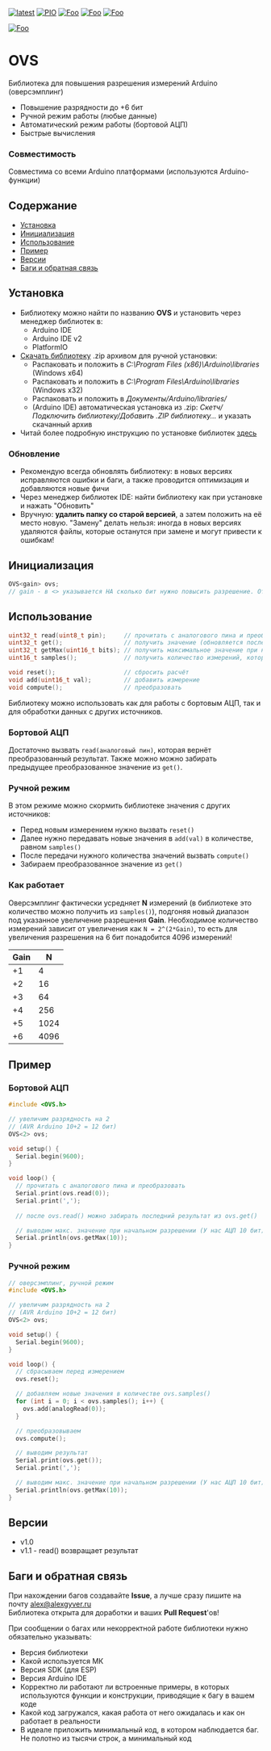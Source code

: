 [![latest](https://img.shields.io/github/v/release/GyverLibs/OVS.svg?color=brightgreen)](https://github.com/GyverLibs/OVS/releases/latest/download/OVS.zip)
[![PIO](https://badges.registry.platformio.org/packages/gyverlibs/library/OVS.svg)](https://registry.platformio.org/libraries/gyverlibs/OVS)
[![Foo](https://img.shields.io/badge/Website-AlexGyver.ru-blue.svg?style=flat-square)](https://alexgyver.ru/)
[![Foo](https://img.shields.io/badge/%E2%82%BD$%E2%82%AC%20%D0%9D%D0%B0%20%D0%BF%D0%B8%D0%B2%D0%BE-%D1%81%20%D1%80%D1%8B%D0%B1%D0%BA%D0%BE%D0%B9-orange.svg?style=flat-square)](https://alexgyver.ru/support_alex/)
[![Foo](https://img.shields.io/badge/README-ENGLISH-blueviolet.svg?style=flat-square)](https://github-com.translate.goog/GyverLibs/OVS?_x_tr_sl=ru&_x_tr_tl=en)  

[![Foo](https://img.shields.io/badge/ПОДПИСАТЬСЯ-НА%20ОБНОВЛЕНИЯ-brightgreen.svg?style=social&logo=telegram&color=blue)](https://t.me/GyverLibs)

# OVS
Библиотека для повышения разрешения измерений Arduino (оверсэмплинг)
- Повышение разрядности до +6 бит
- Ручной режим работы (любые данные)
- Автоматический режим работы (бортовой АЦП)
- Быстрые вычисления

### Совместимость
Совместима со всеми Arduino платформами (используются Arduino-функции)

## Содержание
- [Установка](#install)
- [Инициализация](#init)
- [Использование](#usage)
- [Пример](#example)
- [Версии](#versions)
- [Баги и обратная связь](#feedback)

<a id="install"></a>
## Установка
- Библиотеку можно найти по названию **OVS** и установить через менеджер библиотек в:
    - Arduino IDE
    - Arduino IDE v2
    - PlatformIO
- [Скачать библиотеку](https://github.com/GyverLibs/OVS/archive/refs/heads/main.zip) .zip архивом для ручной установки:
    - Распаковать и положить в *C:\Program Files (x86)\Arduino\libraries* (Windows x64)
    - Распаковать и положить в *C:\Program Files\Arduino\libraries* (Windows x32)
    - Распаковать и положить в *Документы/Arduino/libraries/*
    - (Arduino IDE) автоматическая установка из .zip: *Скетч/Подключить библиотеку/Добавить .ZIP библиотеку…* и указать скачанный архив
- Читай более подробную инструкцию по установке библиотек [здесь](https://alexgyver.ru/arduino-first/#%D0%A3%D1%81%D1%82%D0%B0%D0%BD%D0%BE%D0%B2%D0%BA%D0%B0_%D0%B1%D0%B8%D0%B1%D0%BB%D0%B8%D0%BE%D1%82%D0%B5%D0%BA)
### Обновление
- Рекомендую всегда обновлять библиотеку: в новых версиях исправляются ошибки и баги, а также проводится оптимизация и добавляются новые фичи
- Через менеджер библиотек IDE: найти библиотеку как при установке и нажать "Обновить"
- Вручную: **удалить папку со старой версией**, а затем положить на её место новую. "Замену" делать нельзя: иногда в новых версиях удаляются файлы, которые останутся при замене и могут привести к ошибкам!


<a id="init"></a>
## Инициализация
```cpp
OVS<gain> ovs;
// gain - в <> указывается НА сколько бит нужно повысить разрешение. От 1 до 6 (включительно)
```

<a id="usage"></a>
## Использование
```cpp
uint32_t read(uint8_t pin);     // прочитать с аналогового пина и преобразовать
uint32_t get();                 // получить значение (обновляется после read() и compute())
uint32_t getMax(uint16_t bits); // получить максимальное значение при начальном разрешении
uint16_t samples();             // получить количество измерений, которое нужно сделать

void reset();                   // сбросить расчёт
void add(uint16_t val);         // добавить измерение
void compute();                 // преобразовать
```
Библиотеку можно использовать как для работы с бортовым АЦП, так и для обработки данных с других источников.  

### Бортовой АЦП
Достаточно вызвать `read(аналоговый пин)`, которая вернёт преобразованный результат. 
Также можно можно забирать предыдущее преобразованное значение из `get()`.

### Ручной режим
В этом режиме можно скормить библиотеке значения с других источников:
- Перед новым измерением нужно вызвать `reset()`
- Далее нужно передавать новые значения в `add(val)` в количестве, равном `samples()`
- После передачи нужного количества значений вызвать `compute()`
- Забираем преобразованное значение из `get()`

### Как работает
Оверсэмплинг фактически усредняет **N** измерений (в библиотеке это количество можно получить из `samples()`), 
подгоняя новый диапазон под указанное увеличение разрешения **Gain**. Необходимое количество измерений 
зависит от увеличения как `N = 2^(2*Gain)`, то есть для увеличения разрешения на 6 бит понадобится 4096 измерений!

Gain|N      |
----|-------|
+1  |4      |
+2  |16     |
+3  |64     |
+4  |256    |
+5  |1024   |
+6  |4096   |

<a id="example"></a>
## Пример
### Бортовой АЦП
```cpp
#include <OVS.h>

// увеличим разрядность на 2
// (AVR Arduino 10+2 = 12 бит)
OVS<2> ovs;

void setup() {
  Serial.begin(9600);
}

void loop() {
  // прочитать с аналогового пина и преобразовать
  Serial.print(ovs.read(0));
  Serial.print(',');
  
  // после ovs.read() можно забирать последний результат из ovs.get()

  // выводим макс. значение при начальном разрешении (У нас АЦП 10 бит)
  Serial.println(ovs.getMax(10));
}
```

### Ручной режим
```cpp
// оверсэмплинг, ручной режим
#include <OVS.h>

// увеличим разрядность на 2
// (AVR Arduino 10+2 = 12 бит)
OVS<2> ovs;

void setup() {
  Serial.begin(9600);
}

void loop() {
  // сбрасываем перед измерением
  ovs.reset();

  // добавляем новые значения в количестве ovs.samples()
  for (int i = 0; i < ovs.samples(); i++) {
    ovs.add(analogRead(0));
  }

  // преобразовываем
  ovs.compute();

  // выводим результат
  Serial.print(ovs.get());
  Serial.print(',');

  // выводим макс. значение при начальном разрешении (У нас АЦП 10 бит)
  Serial.println(ovs.getMax(10));
}
```

<a id="versions"></a>
## Версии
- v1.0
- v1.1 - read() возвращает результат

<a id="feedback"></a>
## Баги и обратная связь
При нахождении багов создавайте **Issue**, а лучше сразу пишите на почту [alex@alexgyver.ru](mailto:alex@alexgyver.ru)  
Библиотека открыта для доработки и ваших **Pull Request**'ов!


При сообщении о багах или некорректной работе библиотеки нужно обязательно указывать:
- Версия библиотеки
- Какой используется МК
- Версия SDK (для ESP)
- Версия Arduino IDE
- Корректно ли работают ли встроенные примеры, в которых используются функции и конструкции, приводящие к багу в вашем коде
- Какой код загружался, какая работа от него ожидалась и как он работает в реальности
- В идеале приложить минимальный код, в котором наблюдается баг. Не полотно из тысячи строк, а минимальный код

